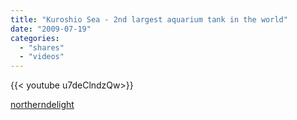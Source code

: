 ```yaml
---
title: "Kuroshio Sea - 2nd largest aquarium tank in the world"
date: "2009-07-19"
categories:
  - "shares"
  - "videos"
---
```


<div style="width: 70vw;">{{< youtube u7deClndzQw>}}</div>

[northerndelight](http://northerndelight.tumblr.com/post/144179509/kuroshio-sea-2nd-largest-aquarium-tank-in-the)
